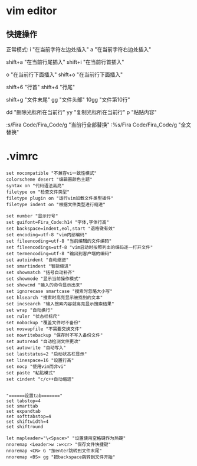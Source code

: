 vim editor
==========


## 快捷操作
正常模式:
i "在当前字符左边处插入"
a "在当前字符右边处插入"

shift+a "在当前行尾插入"
shift+i "在当前行首插入"

o "在当前行下面插入"
shift+o "在当前行下面插入"

shift+6 "行首"
shift+4 "行尾"

shift+g "文件末尾"
gg "文件头部"
10gg "文件第10行"

dd "删除光标所在当前行"
yy "复制光标所在当前行"
p "粘贴内容"

:s/Fira Code/Fira_Code/g "当前行全部替换"
:%s/Fira Code/Fira_Code/g "全文替换"


# .vimrc
```
set nocompatible "不兼容vi一致性模式"
colorscheme desert "编辑器颜色主题"
syntax on "代码语法高亮"
filetype on "检查文件类型"
filetype plugin on "运行vim加载文件类型插件"
filetype indent on "根据文件类型进行缩进"

set number "显示行号"
set guifont=Fira_Code:h14 "字体,字体行高"
set backspace=indent,eol,start "退格键有效"
set encoding=utf-8 "vim内部编码"
set fileencoding=utf-8 "当前编辑的文件编码"
set fileencodings=utf-8 "vim启动时按照列出的编码逐一打开文件"
set termencoding=utf-8 "输出到客户端的编码"
set autoindent "自动缩进"
set smartindent "智能缩进"
set showmatch "括号自动补齐"
set showmode "显示当前操作模式"
set showcmd "输入的命令显示出来"
set ignorecase smartcase "搜索时忽略大小写"
set hlsearch "搜索时高亮显示被找到的文本"
set incsearch "输入搜索内容就高亮显示搜索结果"
set wrap "自动换行"
set ruler "状态栏标尺"
set nobackup "覆盖文件时不备份"
set noswapfile "不需要交换文件"
set nowritebackup "保存时不写入备份文件"
set autoread "自动检测文件更改"
set autowrite "自动写入"
set laststatus=2 "启动状态栏显示"
set linespace=16 "设置行高"
set nocp "使用vim而非vi"
set paste "粘贴模式"
set cindent "c/c++自动缩进"


"======设置tab======="
set tabstop=4
set smarttab
set expandtab
set softtabstop=4
set shiftwidth=4
set shiftround

let mapleader="\<Space>" "设置使用空格键作为热键"
nnoremap <Leader>w :w<cr> "保存文件快捷键"
nnoremap <CR> G "按enter跳转到文件末尾"
nnoremap <BS> gg "按backspace跳转到文件开始"
```
